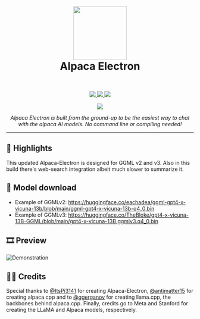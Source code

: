 <h1 align="center">
<sub>
<img src="https://raw.githubusercontent.com/ItsPi3141/alpaca-electron/main/icon/alpaca-chat-logo.png?raw=true" height=144>
</sub>
<br>
Alpaca Electron
</h1>
<br>
<p align="center">
  <a href="https://nodejs.org">
    <img src="https://img.shields.io/badge/node.js-6DA55F?style=for-the-badge&logo=node.js&logoColor=white">
  </a>
  <a href="https://www.electronjs.org/">
    <img src="https://img.shields.io/badge/Electron-191970?style=for-the-badge&logo=Electron&logoColor=white">
  </a>
  <a href="https://github.com/antimatter15/alpaca.cpp/">
    <img src="https://img.shields.io/badge/Alpaca.cpp-%2300599C.svg?style=for-the-badge&logo=c%2B%2B&logoColor=white">
  </a>
</p>
<p align="center">
  <a href="https://discord.gg/W7xwHpPWth">
    <img src="https://img.shields.io/badge/Discord-%235865F2.svg?style=for-the-badge&logo=discord&logoColor=white">
  </a>
</p>
<p align="center"><i>Alpaca Electron is built from the ground-up to be the easiest way to chat with the alpaca AI models. No command line or compiling needed!</i></p>
<hr>

## 📃 Highlights

This updated Alpaca-Electron is designed for GGML v2 and v3. Also in this build there's web-search integration albeit much slower to summarize it.

## 🚀 Model download
- Example of GGMLv2: https://huggingface.co/eachadea/ggml-gpt4-x-vicuna-13b/blob/main/ggml-gpt4-x-vicuna-13b-q4_0.bin
- Example of GGMLv3: https://huggingface.co/TheBloke/gpt4-x-vicuna-13B-GGML/blob/main/gpt4-x-vicuna-13B.ggmlv3.q4_0.bin

## 🎞 Preview

![Demonstration](https://github.com/ItsPi3141/alpaca-electron/raw/main/demo.gif)


## 👨‍💻 Credits

Special thanks to [@ItsPi3141](https://github.com/ItsPi3141/alpaca-electron) for creating Alpaca-Electron, [@antimatter15](https://github.com/antimatter15/alpaca.cpp) for creating alpaca.cpp and to [@ggerganov](https://github.com/ggerganov/llama.cpp) for creating llama.cpp, the backbones behind alpaca.cpp. Finally, credits go to Meta and Stanford for creating the LLaMA and Alpaca models, respectively.
